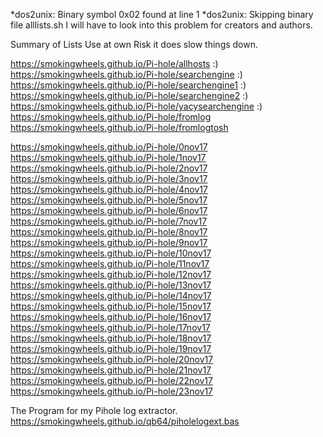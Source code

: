 *dos2unix: Binary symbol 0x02 found at line 1
*dos2unix: Skipping binary file alllists.sh
I will have to look into this problem for creators and authors.

Summary of Lists
Use at own Risk it does slow things down.

https://smokingwheels.github.io/Pi-hole/allhosts :)
https://smokingwheels.github.io/Pi-hole/searchengine :)
https://smokingwheels.github.io/Pi-hole/searchengine1 :)
https://smokingwheels.github.io/Pi-hole/searchengine2 :)
https://smokingwheels.github.io/Pi-hole/yacysearchengine :)
https://smokingwheels.github.io/Pi-hole/fromlog
https://smokingwheels.github.io/Pi-hole/fromlogtosh


https://smokingwheels.github.io/Pi-hole/0nov17
https://smokingwheels.github.io/Pi-hole/1nov17
https://smokingwheels.github.io/Pi-hole/2nov17
https://smokingwheels.github.io/Pi-hole/3nov17
https://smokingwheels.github.io/Pi-hole/4nov17
https://smokingwheels.github.io/Pi-hole/5nov17
https://smokingwheels.github.io/Pi-hole/6nov17
https://smokingwheels.github.io/Pi-hole/7nov17
https://smokingwheels.github.io/Pi-hole/8nov17
https://smokingwheels.github.io/Pi-hole/9nov17
https://smokingwheels.github.io/Pi-hole/10nov17
https://smokingwheels.github.io/Pi-hole/11nov17
https://smokingwheels.github.io/Pi-hole/12nov17
https://smokingwheels.github.io/Pi-hole/13nov17
https://smokingwheels.github.io/Pi-hole/14nov17
https://smokingwheels.github.io/Pi-hole/15nov17
https://smokingwheels.github.io/Pi-hole/16nov17
https://smokingwheels.github.io/Pi-hole/17nov17
https://smokingwheels.github.io/Pi-hole/18nov17
https://smokingwheels.github.io/Pi-hole/19nov17
https://smokingwheels.github.io/Pi-hole/20nov17
https://smokingwheels.github.io/Pi-hole/21nov17
https://smokingwheels.github.io/Pi-hole/22nov17
https://smokingwheels.github.io/Pi-hole/23nov17

The Program for my Pihole log extractor.
https://smokingwheels.github.io/qb64/piholelogext.bas



